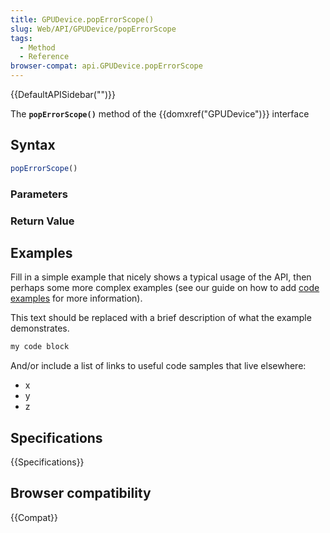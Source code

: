 ```yaml
---
title: GPUDevice.popErrorScope()
slug: Web/API/GPUDevice/popErrorScope
tags:
  - Method
  - Reference
browser-compat: api.GPUDevice.popErrorScope
---
```

{{DefaultAPISidebar("")}}

The **`popErrorScope()`** method of the {{domxref("GPUDevice")}} interface 

## Syntax

```js
popErrorScope()
```

### Parameters



### Return Value



## Examples

Fill in a simple example that nicely shows a typical usage of the API, then perhaps some more complex examples (see our guide on how to add [code examples](/en-US/docs/MDN/Contribute/Structures/Code_examples) for more information).

This text should be replaced with a brief description of what the example demonstrates.

```js
my code block
```

And/or include a list of links to useful code samples that live elsewhere:

*   x
*   y
*   z

## Specifications

{{Specifications}}

## Browser compatibility

{{Compat}}


